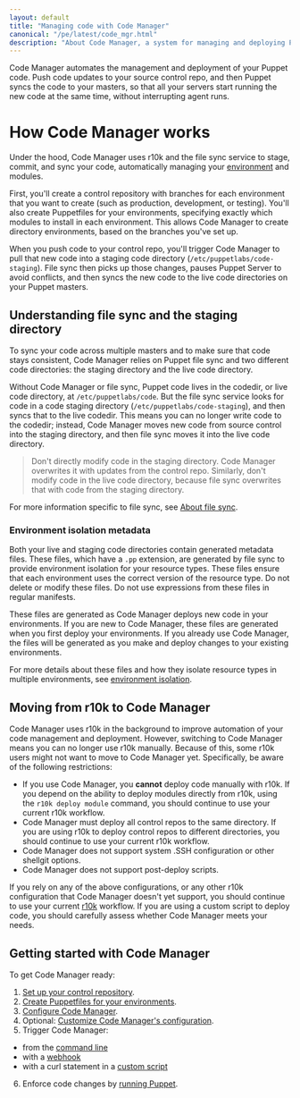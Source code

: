 ```yaml
---
layout: default
title: "Managing code with Code Manager"
canonical: "/pe/latest/code_mgr.html"
description: "About Code Manager, a system for managing and deploying Puppet code."
---
```


[repo]: ./cmgmt_control_repo.html
[puppetfile]: ./cmgmt_puppetfile.html
[code_mgr]: ./code_mgr.html
[r10k]: ./r10k.html
[code_mgr_config]: ./code_mgr_config.html
[code_mgr_custom]: ./code_mgr_custom.html
[code_mgr_webhook]: ./code_mgr_webhook.html
[scripts]: ./code_mgr_scripts.html
[filesync]: ./cmgmt_filesync.html
[cli]: ./code_mgr_cli.html
[direnv]: {{puppet}}/environments.html
[env_isolation]: {{puppet}}/environment_isolation.html
[run]: ./console_classes_groups_running_puppet.html#options-for-running-puppet-on-agent-nodes

Code Manager automates the management and deployment of your Puppet code. Push code updates to your source control repo, and then Puppet syncs the code to your masters, so that all your servers start running the new code at the same time, without interrupting agent runs.

# How Code Manager works

Under the hood, Code Manager uses r10k and the file sync service to stage, commit, and sync your code, automatically managing your [environment][direnv] and modules. 

First, you'll create a control repository with branches for each environment that you want to create (such as production, development, or testing). You'll also create Puppetfiles for your environments, specifying exactly which modules to install in each environment. This allows Code Manager to create directory environments, based on the branches you've set up.

When you push code to your control repo, you'll trigger Code Manager to pull that new code into a staging code directory (`/etc/puppetlabs/code-staging`). File sync then picks up those changes, pauses Puppet Server to avoid conflicts, and then syncs the new code to the live code directories on your Puppet masters.

## Understanding file sync and the staging directory

To sync your code across multiple masters and to make sure that code stays consistent, Code Manager relies on Puppet file sync and two different code directories: the staging directory and the live code directory.

Without Code Manager or file sync, Puppet code lives in the codedir, or live code directory, at `/etc/puppetlabs/code`. But the file sync service looks for code in a code staging directory (`/etc/puppetlabs/code-staging`), and then syncs that to the live codedir. This means you can no longer write code to the codedir; instead, Code Manager moves new code from source control into the staging directory, and then file sync moves it into the live code directory.

> Don't directly modify code in the staging directory. Code Manager overwrites it with updates from the control repo. Similarly, don't modify code in the live code directory, because file sync overwrites that with code from the staging directory.

For more information specific to file sync, see [About file sync][filesync].

### Environment isolation metadata

Both your live and staging code directories contain generated metadata files. These files, which have a `.pp` extension, are generated by file sync to provide environment isolation for your resource types. These files ensure that each environment uses the correct version of the resource type. Do not delete or modify these files. Do not use expressions from these files in regular manifests.

These files are generated as Code Manager deploys new code in your environments. If you are new to Code Manager, these files are generated when you first deploy your environments. If you already use Code Manager, the files will be generated as you make and deploy changes to your existing environments.

For more details about these files and how they isolate resource types in multiple environments, see [environment isolation][env_isolation].

## Moving from r10k to Code Manager

Code Manager uses r10k in the background to improve automation of your code management and deployment. However, switching to Code Manager means you can no longer use r10k manually. Because of this, some r10k users might not want to move to Code Manager yet. Specifically, be aware of the following restrictions:

* If you use Code Manager, you **cannot** deploy code manually with r10k. If you depend on the ability to deploy modules directly from r10k, using the `r10k deploy module` command, you should continue to use your current r10k workflow.
* Code Manager must deploy all control repos to the same directory. If you are using r10k to deploy control repos to different directories, you should continue to use your current r10k workflow.
* Code Manager does not support system .SSH configuration or other shellgit options.
* Code Manager does not support post-deploy scripts.

If you rely on any of the above configurations, or any other r10k configuration that Code Manager doesn't yet support, you should continue to use your current [r10k][r10k] workflow. If you are using a custom script to deploy code, you should carefully assess whether Code Manager meets your needs.

## Getting started with Code Manager

To get Code Manager ready:

1. [Set up your control repository][repo].
2. [Create Puppetfiles for your environments][puppetfile].
3. [Configure Code Manager][code_mgr_config].
4. Optional: [Customize Code Manager's configuration][code_mgr_custom].
5. Trigger Code Manager: 
  * from the [command line][cli]
  * with a [webhook][code_mgr_webhook]
  * with a curl statement in a [custom script][scripts]
6. Enforce code changes by [running Puppet][run].
	
